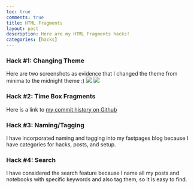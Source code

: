 ```yaml
---
toc: true
comments: true
title: HTML Fragments
layout: post
description: Here are my HTML Fragments hacks!
categories: [hacks]
---
```



### Hack #1: Changing Theme
Here are two screenshots as evidence that I changed the theme from minima to the midnight theme :)
<img src="{{site.baseurl}}/images/midnight1.jpg">
<img src="{{site.baseurl}}/images/midnight2.jpg">

### Hack #2: Time Box Fragments
Here is a link to [my commit history on Github](https://github.com/sophia926/fastpages/graphs/commit-activity)

### Hack #3: Naming/Tagging
I have incorporated naming and tagging into my fastpages blog because I have categories for hacks, posts, and setup.

### Hack #4: Search
I have considered the search feature because I name all my posts and notebooks with specific keywords and also tag them, so it is easy to find.